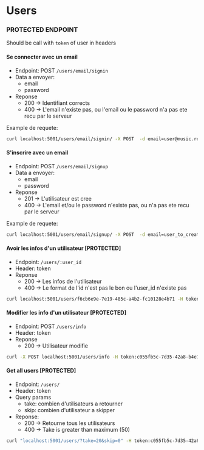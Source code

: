# Users

### PROTECTED ENDPOINT

Should be call with `token` of user in headers

#### Se connecter avec un email

* Endpoint: POST `/users/email/signin`
* Data a envoyer:
    * email
    * password
* Reponse
    * 200 -> Identifiant corrects
    * 400 -> L'email n'existe pas, ou l'email ou le password n'a pas ete recu par le serveur

Example de requete:

```bash
curl localhost:5001/users/email/signin/ -X POST  -d email=user@music.room
```

#### S'inscrire avec un email

* Endpoint: POST `/users/email/signup`
* Data a envoyer:
    * email
    * password
* Reponse
    * 201 -> L'utilisateur est cree
    * 400 -> L'email et/ou le password n'existe pas, ou n'a pas ete recu par le serveur

Example de requete:

```bash
curl localhost:5001/users/email/signup/ -X POST  -d email=user_to_create@music.room -d password=123
```

#### Avoir les infos d'un utilisateur [PROTECTED]

* Endpoint: `/users/:user_id`
* Header: token
* Reponse
    * 200 -> Les infos de l'utilisateur
    * 400 -> Le format de l'id n'est pas le bon ou l'user_id n'existe pas


```bash
curl localhost:5001/users/f6cb6e9e-7e19-485c-a4b2-fc10128e4b71 -H token:c055fb5c-7d35-42a8-b4e7-a20a706d999b
```

#### Modifier les info d'un utilisateur [PROTECTED]

* Endpoint: POST `/users/info`
* Header: token
* Reponse
  * 200 -> Utilisateur modifie


```bash
curl -X POST localhost:5001/users/info -H token:c055fb5c-7d35-42a8-b4e7-a20a706d999b -d email=test@email.com 
```


#### Get all users [PROTECTED]

* Endpoint: `/users/`
* Header: token
* Query params
    * take: combien d'utilisateurs a retourner
    * skip: combien d'utilisateur a skipper
* Reponse:
    * 200 -> Retourne tous les utilisateurs
    * 400 -> Take is greater than maximum (50)

```bash
curl "localhost:5001/users/?take=20&skip=0" -H token:c055fb5c-7d35-42a8-b4e7-a20a706d999b
```
